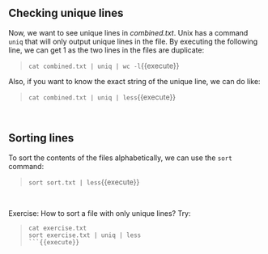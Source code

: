 ## Checking unique lines

Now, we want to see unique lines in _combined.txt_. Unix has a command `uniq` that will only output unique lines in the file. By executing the following line, we can get 1 as the two lines in the files are duplicate:
> `cat combined.txt | uniq | wc -l`{{execute}}

Also, if you want to know the exact string of the unique line, we can do like:
> `cat combined.txt | uniq | less`{{execute}}

<br/>

## Sorting lines

To sort the contents of the files alphabetically, we can use the `sort` command:
> `sort sort.txt | less`{{execute}}

<br/>

Exercise: How to sort a file with only unique lines?
Try:
> ```
> cat exercise.txt
> sort exercise.txt | uniq | less
> ```{{execute}}
